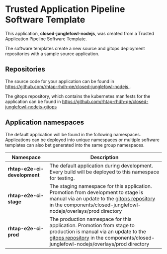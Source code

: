 # Trusted Application Pipeline Software Template

This application, **closed-junglefowl-nodejs**, was created from a Trusted Application Pipeline Software Template.

The software templates create a new source and gitops deployment repositories with a sample source application. 

## Repositories

The source code for your application can be found in [https://github.com/rhtap-rhdh-qe/closed-junglefowl-nodejs ](https://github.com/rhtap-rhdh-qe/closed-junglefowl-nodejs ).
 
The gitops repository, which contains the kubernetes manifests for the application can be found in 
[https://github.com/rhtap-rhdh-qe/closed-junglefowl-nodejs-gitops ](https://github.com/rhtap-rhdh-qe/closed-junglefowl-nodejs-gitops ) 

## Application namespaces 

The default application will be found in the following namespaces. Applications can be deployed into unique namespaces or multiple software templates can also bet generated into the same group namespaces.  

|  Namespace   |  Description   |  
| -------- | -------- |   
| **rhtap-e2e-ci-development** | The default application during development. Every build will be deployed to this namespace for testing. | 
| **rhtap-e2e-ci-stage** | The staging namespace for this application. Promotion from development to stage is manual via an update to the [gitops repository](https://github.com/rhtap-rhdh-qe/closed-junglefowl-nodejs-gitops ) in the components/closed-junglefowl-nodejs/overlays/prod directory |  
| **rhtap-e2e-ci-prod** | The production namespace for this application. Promotion from stage to production is manual via an update to the [gitops repository](https://github.com/rhtap-rhdh-qe/closed-junglefowl-nodejs-gitops ) in the components/closed-junglefowl-nodejs/overlays/prod directory | 
